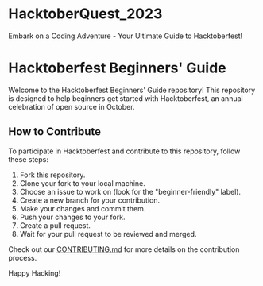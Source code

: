 # HacktoberQuest_2023
Embark on a Coding Adventure - Your Ultimate Guide to Hacktoberfest!

# Hacktoberfest Beginners' Guide

Welcome to the Hacktoberfest Beginners' Guide repository! This repository is designed to help beginners get started with Hacktoberfest, an annual celebration of open source in October.

## How to Contribute

To participate in Hacktoberfest and contribute to this repository, follow these steps:

1. Fork this repository.
2. Clone your fork to your local machine.
3. Choose an issue to work on (look for the "beginner-friendly" label).
4. Create a new branch for your contribution.
5. Make your changes and commit them.
6. Push your changes to your fork.
7. Create a pull request.
8. Wait for your pull request to be reviewed and merged.

Check out our [CONTRIBUTING.md](CONTRIBUTING.md) for more details on the contribution process.

Happy Hacking!
